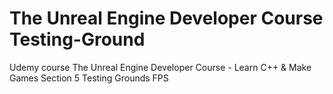 # The Unreal Engine Developer Course Testing-Ground

Udemy course The Unreal Engine Developer Course - Learn C++ & Make Games Section 5 Testing Grounds FPS
